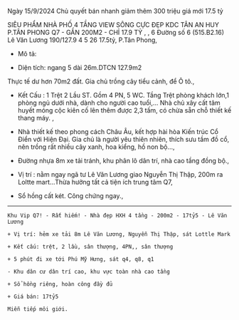  Ngày 15/9/2024 Chủ quyết bán nhanh giảm thêm 300 triệu giá mới 17.5 tỷ

 SIÊU PHẨM NHÀ PHỐ 4 TẦNG VIEW SÔNG CỰC ĐẸP KDC TÂN AN HUY P.TÂN PHONG Q7 - GẦN 200M2 - CHỈ 17.9 TỶ ,
,
6 Đường số 6 (515.B2.16) Lê Văn Lương 190/127.9 4 5 26 17.5tỷ, P.Tân Phong, 

* Mô tả: 


+ Diện tích: ngang 5 dài 26m.DTCN 127.9m2

Thực tế dư hơn 70m2 đất. Gia chủ trồng cây tiểu cảnh, để Ô tô.,

+ Kết Cấu : 1 Trệt 2 Lầu ST. Gồm 4 PN, 5 WC. Tầng Trệt phòng khách lớn,1 phòng ngủ dưới nhà, dành cho người cao tuổi,... Nhà chủ xây cất tâm huyết móng cộc kiên cố lên thêm được 2,3 tấm, có chừa sẵn chỗ thiết kế thang máy. ,

+ Nhà thiết kế theo phong cách Châu Âu, kết hợp hài hòa Kiến trúc Cổ Điển với Hiện Đại. Gia chủ là người yêu thiên nhiên, thích sưu tầm đồ cổ, nên trồng rất nhiều cây xanh, hoa kiểng, hồ non bộ...,

+ Đường nhựa 8m xe tải tránh, khu phân lô dân trí, nhà cao tầng đồng bộ.,

+ Vị trí : nằm ngay ngã tư Lê Văn Lương giao Nguyễn Thị Thập, 200m ra Loltte mart…Thừa hưởng tất cả tiện ích trung tâm Q7,

+ Sổ hồng cất két. Công chứng ngay.,

*****************************************************************************
```
Khu Vip Q7! - Rất hiếm! - Nhà đẹp HXH 4 tầng - 200m2 - 17tỷ5 - Lê Văn Lương
```
```
+ Vị trí: hẻm xe tải 8m Lê Văn Lương, Nguyễn Thị Thập, sát Lottle Mark

+ Kết cấu: trệt, 2 lầu, sân thượng, 4PN,, sân thượng

+ 5 phút đi xe tới Phú Mỹ Hưng, sát q4, q8, q1

- Khu dân cư dân trí cao, khu vực toàn nhà cao tầng

+ Sổ hồng riêng, hoàn công đầy đủ

+ Giá bán: 17tỷ5

Miễn tiếp môi giới.

```